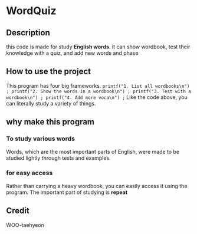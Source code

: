 # WordQuiz
## Description
this code is made for study **English words**.
it can show wordbook, test their knowledge with a quiz, and add new words and phase

 ## How to use the project

This program has four big frameworks.
  `printf("1. List all wordbooks\n") ;
	printf("2. Show the words in a wordbook\n") ;
	printf("3. Test with a wordbook\n") ;
	printf("4. Add more voca\n") ;`
 Like the code above, you can literally study a variety of things.
 
 ## why make this program
### To study various words
Words, which are the most important parts of English, were made to be studied lightly through tests and examples.
### for easy access
Rather than carrying a heavy wordbook, you can easily access it using the program.
The important part of studying is **repeat**


 ## Credit
 WOO-taehyeon
